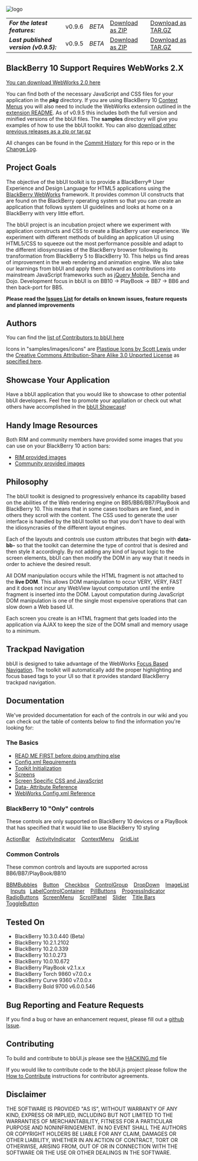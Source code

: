 ![logo](https://raw.github.com/wiki/blackberry/bbUI.js/images/bbUI_100x403.png)

<table>
<tr>
<td><i><b>For the latest features:</b></i></td>
<td>v0.9.6</td>
<td><i>BETA</i></td>
<td><a href="https://github.com/blackberry/bbUI.js/archive/master.zip">Download as ZIP</a></td>
<td><a href="https://github.com/blackberry/bbUI.js/archive/master.tar.gz">Download as TAR.GZ</a></td>
</tr>
<tr>
<td><i><b>Last published version (v0.9.5):</b></i></td>
<td>v0.9.5</td>
<td><i>BETA</i></td>
<td><a href="https://github.com/blackberry/bbUI.js/archive/v0.9.5.zip">Download as ZIP</a></td>
<td><a href="https://github.com/blackberry/bbUI.js/archive/v0.9.5.tar.gz">Download as TAR.GZ</a></td>
</tr>
</table> 

## BlackBerry 10 Support Requires WebWorks 2.X

[You can download WebWorks 2.0 here](https://developer.blackberry.com/html5/download/)

You can find both of the necessary JavaScript and CSS files for your application in the _**pkg**_ directory. If you are using BlackBerry 10 [Context Menus](https://github.com/blackberry/bbUI.js/wiki/Context-Menus) you
will also need to include the WebWorks extension outlined in the [extension README](pkg/bb10/). As of v0.9.5 this includes both the full version and minified versions of the bbUI files.  The **samples** directory will 
give you examples of how to use the bbUI toolkit. You can also [download other previous releases as a zip or tar.gz](https://github.com/blackberry/bbUI.js/tags)

All changes can be found in the [Commit History](https://github.com/blackberry/bbUI.js/commits/master) for this repo or in the [Change Log](CHANGELOG.md).

## Project Goals

The objective of the bbUI toolkit is to provide a BlackBerry&reg; User Experience and Design Language for HTML5 applications using the 
[BlackBerry WebWorks](http://developer.blackberry.com/html5) framework.  It provides common UI constructs that
are found on the BlackBerry operating system so that you can create an application that follows system UI guidelines
and looks at home on a BlackBerry with very little effort.

The bbUI project is an incubation project where we experiment with application constructs and CSS to create a BlackBerry user experience.  We experiment with different methods
of building an application UI using HTML5/CSS to squeeze out the most performance possible and adapt to the different idiosyncrasies of the BlackBerry browser following its transformation from BlackBerry 5 to 
BlackBerry 10.  This helps us find areas of improvement in the web rendering and animation engine. We also take our learnings from bbUI and apply them outward as contributions into mainstream 
JavaScript frameworks such as [jQuery Mobile](https://github.com/blackberry/jQueryMobile-BB10-Theme), Sencha and Dojo. Development focus in bbUI is on BB10 -> PlayBook -> BB7 -> BB6 and then back-port for BB5.  

**Please read the [Issues List](https://github.com/blackberry/bbUI.js/issues) for details on known issues, feature requests and planned improvements**

## Authors

You can find the [list of Contributors to bbUI here](https://github.com/blackberry/bbUI.js/graphs/contributors) 

Icons in "samples/images/icons" are [Plastique Icons by Scott Lewis](http://iconify.it/) under the [Creative Commons Attribution-Share Alike 3.0 Unported License](http://creativecommons.org/licenses/by-sa/3.0/legalcode) as 
[specified here](http://www.iconfinder.com/browse/iconset/plastique-icons/#readme).


## Showcase Your Application

Have a bbUI application that you would like to showcase to other potential bbUI developers. Feel free to promote your appliation or check out what others
have accomplished in the [bbUI Showcase](https://github.com/blackberry/bbUI.js/issues/442)!

## Handy Image Resources

Both RIM and community members have provided some images that you can use on your BlackBerry 10 action bars:
* [RIM provided images](https://developer.blackberry.com/design/bb10/)
* [Community provided images](http://devblog.blackberry.com/2012/12/blackberry-10-icon-sets/)

## Philosophy

The bbUI toolkit is designed to progressively enhance its capability based on the abilities of the Web rendering engine 
on BB5/BB6/BB7/PlayBook and BlackBerry 10.  This means that in some cases toolbars are fixed, and in others they scroll with the content.  The 
CSS used to generate the user interface is handled by the bbUI toolkit so that you don't have to deal with the idiosyncrasies
of the different layout engines.

Each of the layouts and controls use custom attributes that begin with **data-bb-** so that the toolkit can determine the type of
control that is desired and then style it accordingly.  By not adding any kind of layout logic to the screen elements, bbUI can 
then modify the DOM in any way that it needs in order to achieve the desired result.

All DOM manipulation occurs while the HTML fragment is not attached to the **live DOM**.  This allows DOM manipulation to occur
VERY, VERY, FAST and it does not incur any WebView layout computation until the entire fragment is inserted into the DOM.  Layout 
computation during JavaScript DOM manipulation is one of the single most expensive operations that can slow down a Web based UI.

Each screen you create is an HTML fragment that gets loaded into the application via AJAX to keep the size of the DOM small and memory
usage to a minimum.

## Trackpad Navigation

bbUI is designed to take advantage of the WebWorks [Focus Based Navigation](http://developer.blackberry.com/html5/apis/blackberry.focus.html). 
The toolkit will automatically add the proper highlighting and focus based tags to your UI so that it provides standard BlackBerry trackpad navigation.

## Documentation

We've provided documentation for each of the controls in our wiki and you can check out the table of contents below to find the information you're looking for:

### The Basics

* [READ ME FIRST before doing anything else](https://github.com/blackberry/bbUI.js/wiki/Application-Structure)
* [Config.xml Requirements](https://github.com/blackberry/bbUI.js/wiki/Config.xml-Requirements)
* [Toolkit Initialization](https://github.com/blackberry/bbUI.js/wiki/Toolkit-Initialization)
* [Screens](https://github.com/blackberry/bbUI.js/wiki/Screens)
* [Screen Specific CSS and JavaScript](https://github.com/blackberry/bbUI.js/wiki/Screen-Specific-CSS-and-JavaScript)
* [Data- Attribute Reference](https://github.com/blackberry/bbUI.js/wiki/Data-Attribute-Reference)
* [WebWorks Config.xml Reference](http://developer.blackberry.com/html5/documentation/ww_developing/Working_with_Config_XML_file_1866970_11.html)

### BlackBerry 10 "Only" controls

These controls are only supported on BlackBerry 10 devices or a PlayBook that has specified that it would like to use BlackBerry 10 styling

[ActionBar](https://github.com/blackberry/bbUI.js/wiki/Action-Bar) &nbsp;&nbsp; [ActivityIndicator](https://github.com/blackberry/bbUI.js/wiki/Activity-Indicator) &nbsp;&nbsp; [ContextMenu](https://github.com/blackberry/bbUI.js/wiki/Context-Menus)  &nbsp;&nbsp; [GridList](https://github.com/blackberry/bbUI.js/wiki/Grid-List)


### Common Controls

These common controls and layouts are supported across BB6/BB7/PlayBook/BB10

[BBMBubbles](https://github.com/blackberry/bbUI.js/wiki/BBM-Bubbles) &nbsp;&nbsp; [Button](https://github.com/blackberry/bbUI.js/wiki/Buttons)
 &nbsp;&nbsp; [Checkbox](https://github.com/blackberry/bbUI.js/wiki/Checkboxes) &nbsp;&nbsp; [ControlGroup](https://github.com/blackberry/bbUI.js/wiki/Control-Groups) &nbsp;&nbsp; [DropDown](https://github.com/blackberry/bbUI.js/wiki/DropDowns) &nbsp;&nbsp; [ImageList](https://github.com/blackberry/bbUI.js/wiki/Image-List)
 &nbsp;&nbsp; [Inputs](https://github.com/blackberry/bbUI.js/wiki/Inputs) &nbsp;&nbsp;[LabelControlContainer](https://github.com/blackberry/bbUI.js/wiki/Label-Control-Container) &nbsp;&nbsp; [PillButtons](https://github.com/blackberry/bbUI.js/wiki/Pill-Buttons)
 &nbsp;&nbsp; [ProgressIndicator](https://github.com/blackberry/bbUI.js/wiki/Progress-Indicator) &nbsp;&nbsp; [RadioButtons](https://github.com/blackberry/bbUI.js/wiki/Radio-Buttons) &nbsp;&nbsp;[ScreenMenu](https://github.com/blackberry/bbUI.js/wiki/Screen-Menus) 
 &nbsp;&nbsp; [ScrollPanel](https://github.com/blackberry/bbUI.js/wiki/Scroll-Panel) &nbsp;&nbsp; [Slider](https://github.com/blackberry/bbUI.js/wiki/Sliders) &nbsp;&nbsp; [Title Bars](https://github.com/blackberry/bbUI.js/wiki/Title-Bars) &nbsp;&nbsp; [ToggleButton](https://github.com/blackberry/bbUI.js/wiki/Toggle-Buttons)


## Tested On

* BlackBerry 10.3.0.440 (Beta)
* BlackBerry 10.2.1.2102 
* BlackBerry 10.2.0.339 
* BlackBerry 10.1.0.273
* BlackBerry 10.0.10.672
* BlackBerry PlayBook v2.1.x.x
* BlackBerry Torch 9860 v7.0.0.x
* BlackBerry Curve 9360 v7.0.0.x
* BlackBerry Bold 9700 v6.0.0.546

## Bug Reporting and Feature Requests
If you find a bug or have an enhancement request, please fill out a [github Issue](https://github.com/blackberry/bbUI.js/issues).


## Contributing

To build and contribute to bbUI.js please see the [HACKING.md](HACKING.md) file

If you would like to contribute code to the bbUI.js project please follow the [How to Contribute](http://blackberry.github.com/howToContribute.html) instructions for contributor agreements.

## Disclaimer
THE SOFTWARE IS PROVIDED "AS IS", WITHOUT WARRANTY OF ANY KIND, EXPRESS OR IMPLIED, INCLUDING BUT NOT LIMITED TO THE WARRANTIES OF MERCHANTABILITY, FITNESS FOR A PARTICULAR PURPOSE AND NONINFRINGEMENT. IN NO EVENT SHALL THE AUTHORS OR COPYRIGHT HOLDERS BE LIABLE FOR ANY CLAIM, DAMAGES OR OTHER LIABILITY, WHETHER IN AN ACTION OF CONTRACT, TORT OR OTHERWISE, ARISING FROM, OUT OF OR IN CONNECTION WITH THE SOFTWARE OR THE USE OR OTHER DEALINGS IN THE SOFTWARE.
